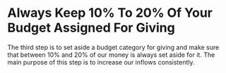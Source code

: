 # Always Keep 10% To 20% Of Your Budget Assigned For Giving

The third step is to set aside a budget category for giving and make sure that between 10% and 20% of our money is always set aside for it. The main purpose of this step is to increase our inflows consistently.
